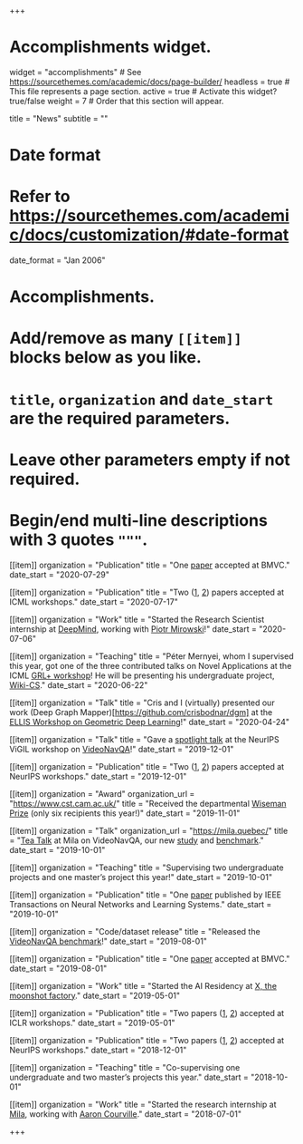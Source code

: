 +++
# Accomplishments widget.
widget = "accomplishments"  # See https://sourcethemes.com/academic/docs/page-builder/
headless = true  # This file represents a page section.
active = true  # Activate this widget? true/false
weight = 7  # Order that this section will appear.

title = "News"
subtitle = ""

# Date format
#   Refer to https://sourcethemes.com/academic/docs/customization/#date-format
date_format = "Jan 2006"

# Accomplishments.
#   Add/remove as many `[[item]]` blocks below as you like.
#   `title`, `organization` and `date_start` are the required parameters.
#   Leave other parameters empty if not required.
#   Begin/end multi-line descriptions with 3 quotes `"""`.

[[item]]
  organization = "Publication"
  title = "One [paper](https://arxiv.org/abs/2005.08230) accepted at BMVC."
  date_start = "2020-07-29"

[[item]]
  organization = "Publication"
  title = "Two ([1](https://grlplus.github.io/papers/32.pdf), [2](https://github.com/oolworkshop/oolworkshop.github.io/blob/master/pdf/OOL_21.pdf)) papers accepted at ICML workshops."
  date_start = "2020-07-17"
  
[[item]]
  organization = "Work"
  title = "Started the Research Scientist internship at [DeepMind](https://deepmind.com/), working with [Piotr Mirowski](https://piotrmirowski.com/)!"
  date_start = "2020-07-06"

[[item]]
  organization = "Teaching"
  title = "Péter Mernyei, whom I supervised this year, got one of the three contributed talks on Novel Applications at the ICML [GRL+ workshop](https://grlplus.github.io/schedule/)! He will be presenting his undergraduate project, [Wiki-CS](https://arxiv.org/abs/2007.02901)."
  date_start = "2020-06-22"
  
[[item]]
  organization = "Talk"
  title = "Cris and I (virtually) presented our work (Deep Graph Mapper)[https://github.com/crisbodnar/dgm] at the [ELLIS Workshop on Geometric Deep Learning](https://geometric-relational-dl.github.io/#abstracts)!"
  date_start = "2020-04-24"

[[item]]
  organization = "Talk"
  title = "Gave a [spotlight talk](https://vigilworkshop.github.io/#schedule) at the NeurIPS ViGIL workshop on [VideoNavQA](https://github.com/catalina17/VideoNavQA/)!"
  date_start = "2019-12-01"

[[item]]
  organization = "Publication"
  title = "Two ([1](https://vigilworkshop.github.io/static/papers/9.pdf), [2](https://drive.google.com/file/d/1blUvfVKbq9jftMRMsKtlZpbyLhdw9ynh/view)) papers accepted at NeurIPS workshops."
  date_start = "2019-12-01"

[[item]]
  organization = "Award"
  organization_url = "https://www.cst.cam.ac.uk/"
  title = "Received the departmental [Wiseman Prize](https://www.cst.cam.ac.uk/wiseman-prize) (only six recipients this year!)"
  date_start = "2019-11-01"

[[item]]
  organization = "Talk"
  organization_url = "https://mila.quebec/"
  title = "[Tea Talk](https://catalinacangea.netlify.com/talk/milateatalk/) at Mila on VideoNavQA, our new [study](https://arxiv.org/abs/1908.04950) and [benchmark](https://github.com/catalina17/VideoNavQA/)."
  date_start = "2019-10-01"

[[item]]
  organization = "Teaching"
  title = "Supervising two undergraduate projects and one master’s project this year!"
  date_start = "2019-10-01"
  
[[item]]
  organization = "Publication"
  title = "One [paper](https://ieeexplore.ieee.org/document/8894404) published by IEEE Transactions on Neural Networks and Learning Systems."
  date_start = "2019-10-01"
  

[[item]]
  organization = "Code/dataset release"
  title = "Released the [VideoNavQA benchmark](https://github.com/catalina17/VideoNavQA/)!"
  date_start = "2019-08-01"

[[item]]
  organization = "Publication"
  title = "One [paper](https://arxiv.org/abs/1908.04950) accepted at BMVC."
  date_start = "2019-08-01"
  

[[item]]
  organization = "Work"
  title = "Started the AI Residency at [X, the moonshot factory](https://x.company/)."
  date_start = "2019-05-01"
  
[[item]]
  organization = "Publication"
  title = "Two papers ([1](https://arxiv.org/abs/1904.06316), [2](https://aiforsocialgood.github.io/iclr2019/accepted/track1/pdfs/12_aisg_iclr2019.pdf)) accepted at ICLR workshops."
  date_start = "2019-05-01"
  
[[item]]
  organization = "Publication"
  title = "Two papers ([1](https://arxiv.org/abs/1811.01287), [2](https://arxiv.org/abs/1811.09714)) accepted at NeurIPS workshops."
  date_start = "2018-12-01"

[[item]]
  organization = "Teaching"
  title = "Co-supervising one undergraduate and two master’s projects this year."
  date_start = "2018-10-01"
  

[[item]]
  organization = "Work"
  title = "Started the research internship at [Mila](http://mila.quebec/), working with [Aaron Courville](https://mila.quebec/en/person/aaron-courville/)."
  date_start = "2018-07-01"

+++
